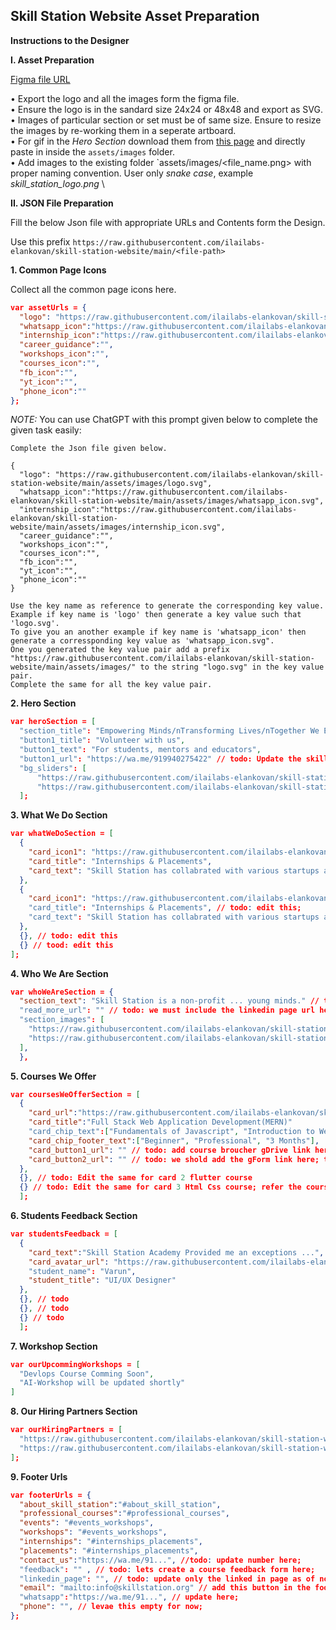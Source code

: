 ## Skill Station Website Asset Preparation

**Instructions to the Designer**

**I. Asset Preparation**

[Figma file URL](https://www.figma.com/file/tXK6HPmBObsQvHYSfRTDpa/SkillStationWeb?type=design&node-id=0%3A1&mode=design&t=GpspfuR201W3XSUz-1)

• Export the logo and all the images form the figma file. \
• Ensure the logo is in the sandard size 24x24 or 48x48 and export as SVG. \
• Images of particular section or set must be of same size. Ensure to resize the images by re-working them in a seperate artboard. \
• For gif in the *Hero Section* download them from [this page](https://ilailabs.github.io/profile-elankovanmg/images/gallery.md.html) and directly paste in inside the `assets/images` folder. \
• Add images to the existing folder `assets/images/<file_name.png> with proper naming convention. User only *snake case*, example *skill_station_logo.png* \

**II. JSON File Preparation**

Fill the below Json file with appropriate URLs and Contents form the Design. 

Use this prefix `https://raw.githubusercontent.com/ilailabs-elankovan/skill-station-website/main/<file-path>`

**1. Common Page Icons**

Collect all the common page icons here. 

```json
var assetUrls = {
  "logo": "https://raw.githubusercontent.com/ilailabs-elankovan/skill-station-website/main/assets/images/logo.svg",
  "whatsapp_icon":"https://raw.githubusercontent.com/ilailabs-elankovan/skill-station-website/main/assets/images/whatsapp_icon.svg",
  "internship_icon":"https://raw.githubusercontent.com/ilailabs-elankovan/skill-station-website/main/assets/images/internship_icon.svg",
  "career_guidance":"",
  "workshops_icon":"",
  "courses_icon":"",
  "fb_icon":"",
  "yt_icon":"",
  "phone_icon":""  
};
```

*NOTE:* You can use ChatGPT with this prompt given below to complete the given task easily:

```
Complete the Json file given below. 

{
  "logo": "https://raw.githubusercontent.com/ilailabs-elankovan/skill-station-website/main/assets/images/logo.svg",
  "whatsapp_icon":"https://raw.githubusercontent.com/ilailabs-elankovan/skill-station-website/main/assets/images/whatsapp_icon.svg",
  "internship_icon":"https://raw.githubusercontent.com/ilailabs-elankovan/skill-station-website/main/assets/images/internship_icon.svg",
  "career_guidance":"",
  "workshops_icon":"",
  "courses_icon":"",
  "fb_icon":"",
  "yt_icon":"",
  "phone_icon":""  
}

Use the key name as reference to generate the corresponding key value. 
Example if key name is 'logo' then generate a key value such that 'logo.svg'. 
To give you an another example if key name is 'whatsapp_icon' then generate a corressponding key value as 'whatsapp_icon.svg". 
One you generated the key value pair add a prefix "https://raw.githubusercontent.com/ilailabs-elankovan/skill-station-website/main/assets/images/" to the string "logo.svg" in the key value pair. 
Complete the same for all the key value pair.
```

**2. Hero Section**

```json
var heroSection = [
  "section_title": "Empowering Minds/nTransforming Lives/nTogether We Educate",
  "button1_title": "Volunteer with us",
  "button1_text": "For students, mentors and educators",
  "button1_url": "https://wa.me/919940275422" // todo: Update the skill sation number here; Later we can update the gForm Link here.
  "bg_sliders": [
      "https://raw.githubusercontent.com/ilailabs-elankovan/skill-station-website/main/assets/images/bg_image0.gif",
      "https://raw.githubusercontent.com/ilailabs-elankovan/skill-station-website/main/assets/images/bg_image1.gif",      ]
  ];
```

**3. What We Do Section**

```json
var whatWeDoSection = [
  {
    "card_icon1": "https://raw.githubusercontent.com/ilailabs-elankovan/skill-station-website/main/assets/images/bg_image0.gif",
    "card_title": "Internships & Placements",
    "card_text": "Skill Station has collabrated with various startups and organisations for their hiring needs. We ensure you land up a internship position right after the course completion. Depending on the candidates performance this can be a paid or non-paid internship"
  },
  {
    "card_icon1": "https://raw.githubusercontent.com/ilailabs-elankovan/skill-station-website/main/assets/images/bg_image0.gif",// todo: edit this; 
    "card_title": "Internships & Placements", // todo: edit this; 
    "card_text": "Skill Station has collabrated with various startups and organisations for their hiring needs. We ensure you land up a internship position right after the course completion. Depending on the candidates performance this can be a paid or non-paid internship" // todo: Edit this
  },
  {}, // todo: edit this
  {} // tood: edit this
];
```

**4. Who We Are Section**

```json
var whoWeAreSection = {
  "section_text": "Skill Station is a non-profit ... young minds." // todo: complete this.
  "read_more_url": "" // todo: we must include the linkedin page url here.
  "section_images": [
    "https://raw.githubusercontent.com/ilailabs-elankovan/skill-station-website/main/assets/images/about_image0.png",
    "https://raw.githubusercontent.com/ilailabs-elankovan/skill-station-website/main/assets/images/about_image0.gif"
  ],
  },
```

**5. Courses We Offer**

```json
var coursesWeOfferSection = [
  {
    "card_url":"https://raw.githubusercontent.com/ilailabs-elankovan/skill-station-website/main/assets/images/course_image0.png",
    "card_title":"Full Stack Web Application Development(MERN)"
    "card_chip_text":["Fundamentals of Javascript", "Introduction to Web Application Development with ReactJs", "Introduction to Server Side App Development with NodeJs"],
    "card_chip_footer_text":["Beginner", "Professional", "3 Months"],
    "card_button1_url": "" // todo: add course broucher gDrive link here; This is for View More,
    "card_button2_url": "" // todo: we shold add the gForm link here; the will be udpated once I creat it;
  },
  {}, // todo: Edit the same for card 2 flutter course
  {} // todo: Edit the same for card 3 Html Css course; refer the course broucher for details.
  ];
```

**6. Students Feedback Section**

```json
var studentsFeedback = [
  {
    "card_text":"Skill Station Academy Provided me an exceptions ...",
    "card_avatar_url": "https://raw.githubusercontent.com/ilailabs-elankovan/skill-station-website/main/assets/images/student_avatar0.png"
    "student_name": "Varun",
    "student_title": "UI/UX Designer"
  },
  {}, // todo
  {}, // todo
  {} // todo
  ];
```

**7. Workshop Section**

```json
var ourUpcommingWorkshops = [
  "Devlops Course Comming Soon",
  "AI-Workshop will be updated shortly"
]
```

**8. Our Hiring Partners Section**

```json
var ourHiringPartners = [
  "https://raw.githubusercontent.com/ilailabs-elankovan/skill-station-website/main/assets/images/partners_image0.png",
  "https://raw.githubusercontent.com/ilailabs-elankovan/skill-station-website/main/assets/images/partners_image1.png"
];
```

**9. Footer Urls**

```json
var footerUrls = {
  "about_skill_station":"#about_skill_station",
  "professional_courses":"#professional_courses",
  "events": "#events_workshops",
  "workshops": "#events_workshops",
  "internships": "#internships_placements",
  "placements": "#internships_placements",
  "contact_us":"https://wa.me/91...", //todo: update number here;
  "feedback": "" , // todo: lets create a course feedback form here;
  "linkedin_page": "", // todo: update only the linked in page as of now; remove the fb, yt, icons in figma;
  "email": "mailto:info@skillstation.org" // add this button in the footer section; 
  "whatsapp":"https://wa.me/91...", // update here; 
  "phone": "", // levae this empty for now; 
};
```


